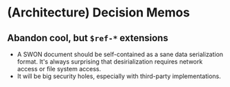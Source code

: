 # (Architecture) Decision Memos

## Abandon cool, but `$ref-*` extensions

- A SWON document should be self-contained as a sane data serialization format. It's always surprising that desirialization requires network access or file system access.
- It will be big security holes, especially with third-party implementations.
